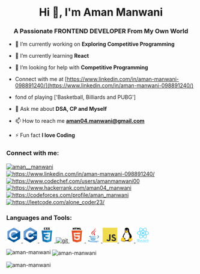 <h1 align="center">Hi 👋, I'm Aman Manwani</h1>
<h3 align="center">A Passionate FRONTEND DEVELOPER From My Own World</h3>



- 🔭 I’m currently working on **Exploring Competitive Programming**

- 🌱 I’m currently learning **React**

- 🤝 I’m looking for help with **Competitive Programming**

- Connect with me at [https://www.linkedin.com/in/aman-manwani-098891240/](https://www.linkedin.com/in/aman-manwani-098891240/)

- fond of playing ['Basketball, Billiards and PUBG']

- 💬 Ask me about **DSA, CP and Myself**

- 📫 How to reach me **aman04.manwani@gmail.com**

- ⚡ Fun fact **I love Coding**

<h3 align="left">Connect with me:</h3>
<p align="left">
<a href="https://twitter.com/aman__manwani" target="blank"><img align="center" src="https://raw.githubusercontent.com/rahuldkjain/github-profile-readme-generator/master/src/images/icons/Social/twitter.svg" alt="aman__manwani" height="30" width="40" /></a>
<a href="https://linkedin.com/in/https://www.linkedin.com/in/aman-manwani-098891240/" target="blank"><img align="center" src="https://raw.githubusercontent.com/rahuldkjain/github-profile-readme-generator/master/src/images/icons/Social/linked-in-alt.svg" alt="https://www.linkedin.com/in/aman-manwani-098891240/" height="30" width="40" /></a>
<a href="https://www.codechef.com/users/https://www.codechef.com/users/amanmanwani00" target="blank"><img align="center" src="https://cdn.jsdelivr.net/npm/simple-icons@3.1.0/icons/codechef.svg" alt="https://www.codechef.com/users/amanmanwani00" height="30" width="40" /></a>
<a href="https://www.hackerrank.com/https://www.hackerrank.com/aman04_manwani" target="blank"><img align="center" src="https://raw.githubusercontent.com/rahuldkjain/github-profile-readme-generator/master/src/images/icons/Social/hackerrank.svg" alt="https://www.hackerrank.com/aman04_manwani" height="30" width="40" /></a>
<a href="https://codeforces.com/profile/https://codeforces.com/profile/aman_manwani" target="blank"><img align="center" src="https://raw.githubusercontent.com/rahuldkjain/github-profile-readme-generator/master/src/images/icons/Social/codeforces.svg" alt="https://codeforces.com/profile/aman_manwani" height="30" width="40" /></a>
<a href="https://www.leetcode.com/https://leetcode.com/alone_coder23/" target="blank"><img align="center" src="https://raw.githubusercontent.com/rahuldkjain/github-profile-readme-generator/master/src/images/icons/Social/leet-code.svg" alt="https://leetcode.com/alone_coder23/" height="30" width="40" /></a>
</p>

<h3 align="left">Languages and Tools:</h3>
<p align="left"> <a href="https://www.cprogramming.com/" target="_blank" rel="noreferrer"> <img src="https://raw.githubusercontent.com/devicons/devicon/master/icons/c/c-original.svg" alt="c" width="40" height="40"/> </a> <a href="https://www.w3schools.com/cpp/" target="_blank" rel="noreferrer"> <img src="https://raw.githubusercontent.com/devicons/devicon/master/icons/cplusplus/cplusplus-original.svg" alt="cplusplus" width="40" height="40"/> </a> <a href="https://www.w3schools.com/css/" target="_blank" rel="noreferrer"> <img src="https://raw.githubusercontent.com/devicons/devicon/master/icons/css3/css3-original-wordmark.svg" alt="css3" width="40" height="40"/> </a> <a href="https://git-scm.com/" target="_blank" rel="noreferrer"> <img src="https://www.vectorlogo.zone/logos/git-scm/git-scm-icon.svg" alt="git" width="40" height="40"/> </a> <a href="https://www.w3.org/html/" target="_blank" rel="noreferrer"> <img src="https://raw.githubusercontent.com/devicons/devicon/master/icons/html5/html5-original-wordmark.svg" alt="html5" width="40" height="40"/> </a> <a href="https://www.java.com" target="_blank" rel="noreferrer"> <img src="https://raw.githubusercontent.com/devicons/devicon/master/icons/java/java-original.svg" alt="java" width="40" height="40"/> </a> <a href="https://developer.mozilla.org/en-US/docs/Web/JavaScript" target="_blank" rel="noreferrer"> <img src="https://raw.githubusercontent.com/devicons/devicon/master/icons/javascript/javascript-original.svg" alt="javascript" width="40" height="40"/> </a> <a href="https://www.linux.org/" target="_blank" rel="noreferrer"> <img src="https://raw.githubusercontent.com/devicons/devicon/master/icons/linux/linux-original.svg" alt="linux" width="40" height="40"/> </a> <a href="https://reactjs.org/" target="_blank" rel="noreferrer"> <img src="https://raw.githubusercontent.com/devicons/devicon/master/icons/react/react-original-wordmark.svg" alt="react" width="40" height="40"/> </a> </p>

<p><img align="left" src="https://github-readme-stats.vercel.app/api/top-langs?username=aman-manwani&show_icons=true&locale=en&layout=compact" alt="aman-manwani" /></p>

<p>&nbsp;<img align="center" src="https://github-readme-stats.vercel.app/api?username=aman-manwani&show_icons=true&locale=en" alt="aman-manwani" /></p>

<p><img align="center" src="https://github-readme-streak-stats.herokuapp.com/?user=aman-manwani&" alt="aman-manwani" /></p>
